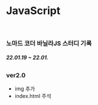 # JavaScript
</br>
<h3><b>노마드 코더 바닐라JS 스터디 기록</b></h3>

<h5>22.01.19 ~ 22.01.</h5>

<h2></h2>

<h3>ver2.0</h3>

* img 추가
* index.html 주석 
